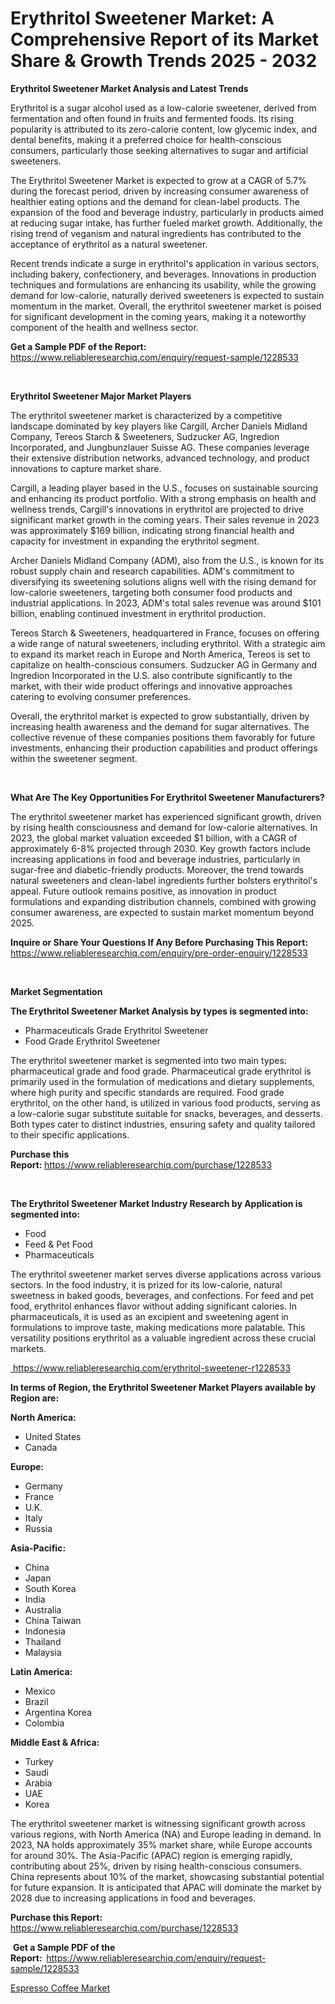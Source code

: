 <p><h1>Erythritol Sweetener Market: A Comprehensive Report of its Market Share & Growth Trends 2025 - 2032</h1></p><p><strong>Erythritol Sweetener Market Analysis and Latest Trends</strong></p>
<p><p>Erythritol is a sugar alcohol used as a low-calorie sweetener, derived from fermentation and often found in fruits and fermented foods. Its rising popularity is attributed to its zero-calorie content, low glycemic index, and dental benefits, making it a preferred choice for health-conscious consumers, particularly those seeking alternatives to sugar and artificial sweeteners.</p><p>The Erythritol Sweetener Market is expected to grow at a CAGR of 5.7% during the forecast period, driven by increasing consumer awareness of healthier eating options and the demand for clean-label products. The expansion of the food and beverage industry, particularly in products aimed at reducing sugar intake, has further fueled market growth. Additionally, the rising trend of veganism and natural ingredients has contributed to the acceptance of erythritol as a natural sweetener.</p><p>Recent trends indicate a surge in erythritol's application in various sectors, including bakery, confectionery, and beverages. Innovations in production techniques and formulations are enhancing its usability, while the growing demand for low-calorie, naturally derived sweeteners is expected to sustain momentum in the market. Overall, the erythritol sweetener market is poised for significant development in the coming years, making it a noteworthy component of the health and wellness sector.</p></p>
<p><strong>Get a Sample PDF of the Report:&nbsp;</strong> <a href="https://www.reliableresearchiq.com/enquiry/request-sample/1228533?utm_campaign=3350&utm_medium=2&utm_source=Github&utm_content=ia&utm_term=07042025&utm_id=erythritol-sweetener">https://www.reliableresearchiq.com/enquiry/request-sample/1228533</a></p>
<p>&nbsp;</p>
<p><strong>Erythritol Sweetener Major Market Players</strong></p>
<p><p>The erythritol sweetener market is characterized by a competitive landscape dominated by key players like Cargill, Archer Daniels Midland Company, Tereos Starch & Sweeteners, Sudzucker AG, Ingredion Incorporated, and Jungbunzlauer Suisse AG. These companies leverage their extensive distribution networks, advanced technology, and product innovations to capture market share.</p><p>Cargill, a leading player based in the U.S., focuses on sustainable sourcing and enhancing its product portfolio. With a strong emphasis on health and wellness trends, Cargill's innovations in erythritol are projected to drive significant market growth in the coming years. Their sales revenue in 2023 was approximately $169 billion, indicating strong financial health and capacity for investment in expanding the erythritol segment.</p><p>Archer Daniels Midland Company (ADM), also from the U.S., is known for its robust supply chain and research capabilities. ADM's commitment to diversifying its sweetening solutions aligns well with the rising demand for low-calorie sweeteners, targeting both consumer food products and industrial applications. In 2023, ADM's total sales revenue was around $101 billion, enabling continued investment in erythritol production.</p><p>Tereos Starch & Sweeteners, headquartered in France, focuses on offering a wide range of natural sweeteners, including erythritol. With a strategic aim to expand its market reach in Europe and North America, Tereos is set to capitalize on health-conscious consumers. Sudzucker AG in Germany and Ingredion Incorporated in the U.S. also contribute significantly to the market, with their wide product offerings and innovative approaches catering to evolving consumer preferences.</p><p>Overall, the erythritol market is expected to grow substantially, driven by increasing health awareness and the demand for sugar alternatives. The collective revenue of these companies positions them favorably for future investments, enhancing their production capabilities and product offerings within the sweetener segment.</p></p>
<p>&nbsp;</p>
<p><strong>What Are The Key Opportunities For Erythritol Sweetener Manufacturers?</strong></p>
<p><p>The erythritol sweetener market has experienced significant growth, driven by rising health consciousness and demand for low-calorie alternatives. In 2023, the global market valuation exceeded $1 billion, with a CAGR of approximately 6-8% projected through 2030. Key growth factors include increasing applications in food and beverage industries, particularly in sugar-free and diabetic-friendly products. Moreover, the trend towards natural sweeteners and clean-label ingredients further bolsters erythritol's appeal. Future outlook remains positive, as innovation in product formulations and expanding distribution channels, combined with growing consumer awareness, are expected to sustain market momentum beyond 2025.</p></p>
<p><strong>Inquire or Share Your Questions If Any Before Purchasing This Report:</strong> <a href="https://www.reliableresearchiq.com/enquiry/pre-order-enquiry/1228533?utm_campaign=3350&utm_medium=2&utm_source=Github&utm_content=ia&utm_term=07042025&utm_id=erythritol-sweetener">https://www.reliableresearchiq.com/enquiry/pre-order-enquiry/1228533</a></p>
<p>&nbsp;</p>
<p><strong>Market Segmentation</strong></p>
<p><strong>The Erythritol Sweetener Market Analysis by types is segmented into:</strong></p>
<p><ul><li>Pharmaceuticals Grade Erythritol Sweetener</li><li>Food Grade Erythritol Sweetener</li></ul></p>
<p><p>The erythritol sweetener market is segmented into two main types: pharmaceutical grade and food grade. Pharmaceutical grade erythritol is primarily used in the formulation of medications and dietary supplements, where high purity and specific standards are required. Food grade erythritol, on the other hand, is utilized in various food products, serving as a low-calorie sugar substitute suitable for snacks, beverages, and desserts. Both types cater to distinct industries, ensuring safety and quality tailored to their specific applications.</p></p>
<p><strong>Purchase this Report:&nbsp;</strong><a href="https://www.reliableresearchiq.com/purchase/1228533?utm_campaign=3350&utm_medium=2&utm_source=Github&utm_content=ia&utm_term=07042025&utm_id=erythritol-sweetener">https://www.reliableresearchiq.com/purchase/1228533</a></p>
<p>&nbsp;</p>
<p><strong>The Erythritol Sweetener Market Industry Research by Application is segmented into:</strong></p>
<p><ul><li>Food</li><li>Feed & Pet Food</li><li>Pharmaceuticals</li></ul></p>
<p><p>The erythritol sweetener market serves diverse applications across various sectors. In the food industry, it is prized for its low-calorie, natural sweetness in baked goods, beverages, and confections. For feed and pet food, erythritol enhances flavor without adding significant calories. In pharmaceuticals, it is used as an excipient and sweetening agent in formulations to improve taste, making medications more palatable. This versatility positions erythritol as a valuable ingredient across these crucial markets.</p></p>
<p><a href="https://www.reliableresearchiq.com/erythritol-sweetener-r1228533?utm_campaign=3350&utm_medium=2&utm_source=Github&utm_content=ia&utm_term=07042025&utm_id=erythritol-sweetener">&nbsp;https://www.reliableresearchiq.com/erythritol-sweetener-r1228533</a></p>
<p><strong>In terms of Region, the Erythritol Sweetener Market Players available by Region are:</strong></p>
<p>
    <p> <strong> North America: </strong>
        <ul>
            <li>United States</li>
            <li>Canada</li>
        </ul>
        </p> 
    <p> <strong> Europe: </strong>
        <ul>
            <li>Germany</li>
            <li>France</li>
            <li>U.K.</li>
            <li>Italy</li>
            <li>Russia</li>
        </ul>
        </p> 
    <p> <strong> Asia-Pacific: </strong>
        <ul>
            <li>China</li>
            <li>Japan</li>
            <li>South Korea</li>
            <li>India</li>
            <li>Australia</li>
            <li>China Taiwan</li>
            <li>Indonesia</li>
            <li>Thailand</li>
            <li>Malaysia</li>
        </ul>
        </p> 
    <p> <strong> Latin America: </strong>
        <ul>
            <li>Mexico</li>
            <li>Brazil</li>
            <li>Argentina Korea</li>
            <li>Colombia</li>
        </ul>
        </p> 
    <p> <strong> Middle East & Africa: </strong>
        <ul>
            <li>Turkey</li>
            <li>Saudi</li>
            <li>Arabia</li>
            <li>UAE</li>
            <li>Korea</li>
        </ul>
    </p>
    </p>
<p><p>The erythritol sweetener market is witnessing significant growth across various regions, with North America (NA) and Europe leading in demand. In 2023, NA holds approximately 35% market share, while Europe accounts for around 30%. The Asia-Pacific (APAC) region is emerging rapidly, contributing about 25%, driven by rising health-conscious consumers. China represents about 10% of the market, showcasing substantial potential for future expansion. It is anticipated that APAC will dominate the market by 2028 due to increasing applications in food and beverages.</p></p>
<p><strong>Purchase this Report: </strong><a href="https://www.reliableresearchiq.com/purchase/1228533?utm_campaign=3350&utm_medium=2&utm_source=Github&utm_content=ia&utm_term=07042025&utm_id=erythritol-sweetener">https://www.reliableresearchiq.com/purchase/1228533</a></p>
<p>&nbsp;<strong>Get a Sample PDF of the Report:&nbsp;&nbsp;</strong><a href="https://www.reliableresearchiq.com/enquiry/request-sample/1228533?utm_campaign=3350&utm_medium=2&utm_source=Github&utm_content=ia&utm_term=07042025&utm_id=erythritol-sweetener">https://www.reliableresearchiq.com/enquiry/request-sample/1228533</a></p>
<p><strong></strong></p>
<p><p><a href="https://github.com/sharphadan/Market-Research-Report-List-1/blob/main/espresso-coffee-market.md?utm_campaign=3350&utm_medium=2&utm_source=Github&utm_content=ia&utm_term=07042025&utm_id=erythritol-sweetener">Espresso Coffee Market</a></p></p>